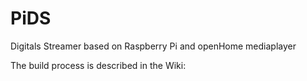 # PiDS
Digitals Streamer based on Raspberry Pi and openHome mediaplayer 

The build process is described in the Wiki:


